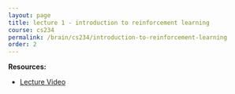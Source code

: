 ```yaml
---
layout: page
title: lecture 1 - introduction to reinforcement learning
course: cs234
permalink: /brain/cs234/introduction-to-reinforcement-learning
order: 2
---
```


**Resources:**
- [Lecture Video](https://youtu.be/FgzM3zpZ55o?feature=shared)

